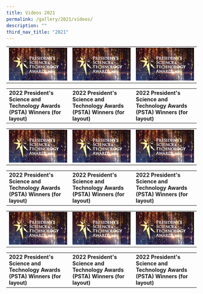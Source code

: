 ```yaml
---
title: Videos 2021
permalink: /gallery/2021/videos/
description: ""
third_nav_title: "2021"
---
```

<table> 
	<tr>
		<td><a href="https://youtu.be/-0859hfYcvA"> <img src = "/images/Video%20Thumbnails/thumbnail-v1.png"></a></td>
		<td><a href="https://youtu.be/-0859hfYcvA"> <img src = "/images/Video%20Thumbnails/thumbnail-v1.png"></a></td>
		<td><a href="https://youtu.be/-0859hfYcvA"> <img src = "/images/Video%20Thumbnails/thumbnail-v1.png"></a></td>
</tr>
<table> 
	<tr>
		<td><b>
			2022 President's Science and Technology Awards (PSTA) Winners (for layout) 
		</b>
	</td>
	
<td>
	<b>
		2022 President's Science and Technology Awards (PSTA) Winners (for layout)
		</b>
</td>

<td>
		<b>
			2022 President's Science and Technology Awards (PSTA) Winners (for layout)
	</b>
</td>

 
 <table> 
	<tr>
		<td><a href="https://youtu.be/-0859hfYcvA"> <img src = "/images/Video%20Thumbnails/thumbnail-v1.png"></a></td>
		<td><a href="https://youtu.be/-0859hfYcvA"> <img src = "/images/Video%20Thumbnails/thumbnail-v1.png"></a></td>
		<td><a href="https://youtu.be/-0859hfYcvA"> <img src = "/images/Video%20Thumbnails/thumbnail-v1.png"></a></td>
</tr>
<table> 
	<tr>
		<td><b>
			2022 President's Science and Technology Awards (PSTA) Winners (for layout) 
		</b>
	</td>
	
<td>
	<b>
		2022 President's Science and Technology Awards (PSTA) Winners (for layout)
		</b>
</td>

<td>
		<b>
			2022 President's Science and Technology Awards (PSTA) Winners (for layout)
	</b>
</td>
		
		
 <table> 
	<tr>
		<td><a href="https://youtu.be/-0859hfYcvA"> <img src = "/images/Video%20Thumbnails/thumbnail-v1.png"></a></td>
		<td><a href="https://youtu.be/-0859hfYcvA"> <img src = "/images/Video%20Thumbnails/thumbnail-v1.png"></a></td>
		<td><a href="https://youtu.be/-0859hfYcvA"> <img src = "/images/Video%20Thumbnails/thumbnail-v1.png"></a></td>
</tr>
<table> 
	<tr>
		<td><b>
			2022 President's Science and Technology Awards (PSTA) Winners (for layout) 
		</b>
	</td>
	
<td>
	<b>
		2022 President's Science and Technology Awards (PSTA) Winners (for layout)
		</b>
</td>

<td>
		<b>
			2022 President's Science and Technology Awards (PSTA) Winners (for layout)
	</b>
</td>